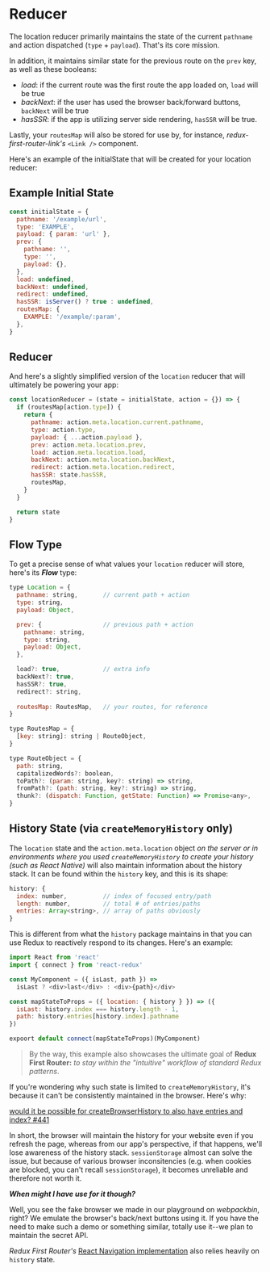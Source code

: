 # Reducer
The location reducer primarily maintains the state of the current `pathname` and action dispatched (`type` + `payload`). 
That's its core mission. 

In addition, it maintains similar state for the previous route on the `prev` key, as well as these booleans: 

* *load*: if the current route was the first route the app loaded on, `load` will be true
* *backNext*: if the user has used the browser back/forward buttons, `backNext` will be true
* *hasSSR*: if the app is utilizing server side rendering, `hasSSR` will be true. 

Lastly, your `routesMap` will also be stored for use by, for instance, *redux-first-router-link's* `<Link />` component. 

Here's an example of the initialState that will be created for your location reducer:

## Example Initial State 

```javascript
const initialState = {
  pathname: '/example/url', 
  type: 'EXAMPLE',
  payload: { param: 'url' },
  prev: {
    pathname: '',
    type: '',
    payload: {},
  },
  load: undefined,
  backNext: undefined,
  redirect: undefined,
  hasSSR: isServer() ? true : undefined,
  routesMap: {
    EXAMPLE: '/example/:param', 
  },
}
```


## Reducer
And here's a slightly simplified version of the `location` reducer that will ultimately be powering your app:

```javascript
const locationReducer = (state = initialState, action = {}) => {
  if (routesMap[action.type]) {
    return {
      pathname: action.meta.location.current.pathname,
      type: action.type,
      payload: { ...action.payload },
      prev: action.meta.location.prev,
      load: action.meta.location.load,
      backNext: action.meta.location.backNext,
      redirect: action.meta.location.redirect,
      hasSSR: state.hasSSR,
      routesMap,
    }
  }

  return state
}
```


## Flow Type
To get a precise sense of what values your `location` reducer will store, here's its ***Flow*** type:

```javascript
type Location = {
  pathname: string,       // current path + action
  type: string,
  payload: Object,

  prev: {                 // previous path + action
    pathname: string,
    type: string,
    payload: Object,
  },

  load?: true,            // extra info
  backNext?: true,
  hasSSR?: true,
  redirect?: string,
  
  routesMap: RoutesMap,   // your routes, for reference
}

type RoutesMap = {
  [key: string]: string | RouteObject,
}

type RouteObject = {
  path: string,
  capitalizedWords?: boolean,
  toPath?: (param: string, key?: string) => string,
  fromPath?: (path: string, key?: string) => string,
  thunk?: (dispatch: Function, getState: Function) => Promise<any>,
}
```


## History State (via `createMemoryHistory` only)

The `location` state and the `action.meta.location` object *on the server or in environments where you used `createMemoryHistory`
to create your history (such as React Native)* will also maintain information about the history stack. It can be found within the `history` key, and this 
is its shape:

```javascript
history: {
  index: number,          // index of focused entry/path
  length: number,         // total # of entries/paths
  entries: Array<string>, // array of paths obviously
}
```

This is different from what the `history` package maintains in that you can use Redux to reactively respond to its changes. Here's an example:

```js
import React from 'react'
import { connect } from 'react-redux'

const MyComponent = ({ isLast, path }) =>
  isLast ? <div>last</div> : <div>{path}</div>

const mapStateToProps = ({ location: { history } }) => ({
  isLast: history.index === history.length - 1,
  path: history.entries[history.index].pathname
})

expoort default connect(mapStateToProps)(MyComponent)
```
> By the way, this example also showcases the ultimate goal of **Redux First Router:** *to stay within the "intuitive" workflow of standard Redux patterns*.


If you're wondering why such state is limited to `createMemoryHistory`, it's because it can't be consistently maintained in the browser. Here's why:

[would it be possible for createBrowserHistory to also have entries and index? #441](https://github.com/ReactTraining/history/issues/441)

In short, the browser will maintain the history for your website even if you refresh the page, whereas from our app's perspective,
if that happens, we'll lose awareness of the history stack. `sessionStorage` almost can solve the issue, but because of various
browser inconsitencies (e.g. when cookies are blocked, you can't recall `sessionStorage`), it becomes unreliable and therefore
not worth it. 


***When might I have use for it though?***

Well, you see the fake browser we made in our playground on *webpackbin*, right? We emulate the browser's back/next buttons
using it. If you have the need to make such a demo or something similar, totally use it--we plan to maintain the secret API.

*Redux First Router's* [React Navigation implementation](./react-native#react-navigation) also relies heavily on `history` state.
